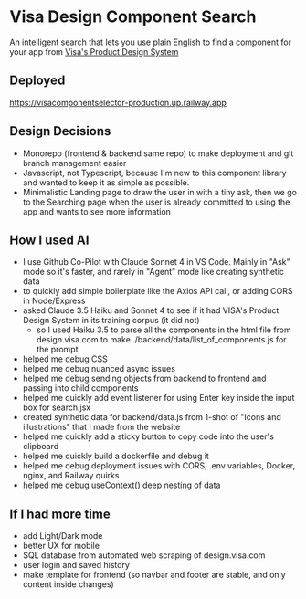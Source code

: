 # Visa Design Component Search
An intelligent search that lets you use plain English to find a component for your app from [Visa's Product Design System](https://design.visa.com)

## Deployed
https://visacomponentselector-production.up.railway.app

## Design Decisions
- Monorepo (frontend & backend same repo) to make deployment and git branch management easier
- Javascript, not Typescript, because I'm new to this component library and wanted to keep it as simple as possible. 
- Minimalistic Landing page to draw the user in with a tiny ask, then we go to the Searching page when the user is already committed to using the app and wants to see more information

## How I used AI
- I use Github Co-Pilot with Claude Sonnet 4 in VS Code. Mainly in "Ask" mode so it's faster, and rarely in "Agent" mode like creating synthetic data
- to quickly add simple boilerplate like the Axios API call, or adding CORS in Node/Express
- asked Claude 3.5 Haiku and Sonnet 4 to see if it had VISA's Product Design System in its training corpus (it did not)
  - so I used Haiku 3.5 to parse all the components in the html file from design.visa.com to make ./backend/data/list_of_components.js for the prompt
- helped me debug CSS
- helped me debug nuanced async issues 
- helped me debug sending objects from backend to frontend and passing into child components
- helped me quickly add event listener for using Enter key inside the input box for search.jsx
- created synthetic data for backend/data.js from 1-shot of "Icons and illustrations" that I made from the website
- helped me quickly add a sticky button to copy code into the user's clipboard
- helped me quickly build a dockerfile and debug it
- helped me debug deployment issues with CORS, .env variables, Docker, nginx, and Railway quirks 
- helped me debug useContext() deep nesting of data



## If I had more time
- add Light/Dark mode
- better UX for mobile
- SQL database from automated web scraping of design.visa.com
- user login and saved history
- make template for frontend (so navbar and footer are stable, and only content inside changes)